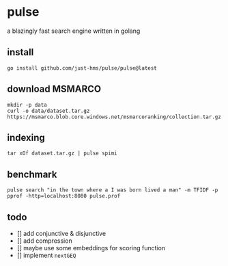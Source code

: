 # pulse

a blazingly fast search engine written in golang

## install

```shell
go install github.com/just-hms/pulse/pulse@latest
```

## download MSMARCO

```shell
mkdir -p data
curl -o data/dataset.tar.gz https://msmarco.blob.core.windows.net/msmarcoranking/collection.tar.gz
```

## indexing

```shell
tar xOf dataset.tar.gz | pulse spimi
```

## benchmark

```shell
pulse search "in the town where a I was born lived a man" -m TFIDF -p
pprof -http=localhost:8080 pulse.prof
```

## todo

- [] add conjunctive & disjunctive
- [] add compression
- [] maybe use some embeddings for scoring function
- [] implement `nextGEQ`
